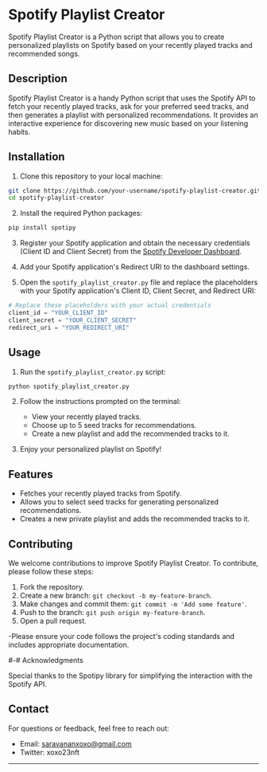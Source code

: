# Spotify Playlist Creator

Spotify Playlist Creator is a Python script that allows you to create personalized playlists on Spotify based on your recently played tracks and recommended songs.

## Description

Spotify Playlist Creator is a handy Python script that uses the Spotify API to fetch your recently played tracks, ask for your preferred seed tracks, and then generates a playlist with personalized recommendations. It provides an interactive experience for discovering new music based on your listening habits.

## Installation

1. Clone this repository to your local machine:

```bash
git clone https://github.com/your-username/spotify-playlist-creator.git
cd spotify-playlist-creator
```

2. Install the required Python packages:

```bash
pip install spotipy
```

3. Register your Spotify application and obtain the necessary credentials (Client ID and Client Secret) from the [Spotify Developer Dashboard](https://developer.spotify.com/dashboard/applications).

4. Add your Spotify application's Redirect URI to the dashboard settings.

5. Open the `spotify_playlist_creator.py` file and replace the placeholders with your Spotify application's Client ID, Client Secret, and Redirect URI:

```python
# Replace these placeholders with your actual credentials
client_id = "YOUR_CLIENT_ID"
client_secret = "YOUR_CLIENT_SECRET"
redirect_uri = "YOUR_REDIRECT_URI"
```

## Usage

1. Run the `spotify_playlist_creator.py` script:

```bash
python spotify_playlist_creator.py
```

2. Follow the instructions prompted on the terminal:

   - View your recently played tracks.
   - Choose up to 5 seed tracks for recommendations.
   - Create a new playlist and add the recommended tracks to it.

3. Enjoy your personalized playlist on Spotify!

## Features

- Fetches your recently played tracks from Spotify.
- Allows you to select seed tracks for generating personalized recommendations.
- Creates a new private playlist and adds the recommended tracks to it.

## Contributing

We welcome contributions to improve Spotify Playlist Creator. To contribute, please follow these steps:

1. Fork the repository.
2. Create a new branch: `git checkout -b my-feature-branch`.
3. Make changes and commit them: `git commit -m 'Add some feature'`.
4. Push to the branch: `git push origin my-feature-branch`.
5. Open a pull request.

-Please ensure your code follows the project's coding standards and includes appropriate documentation.

#-# Acknowledgments

Special thanks to the Spotipy library for simplifying the interaction with the Spotify API.

## Contact

For questions or feedback, feel free to reach out:

- Email: saravananxoxo@gmail.com
- Twitter: xoxo23nft

---
